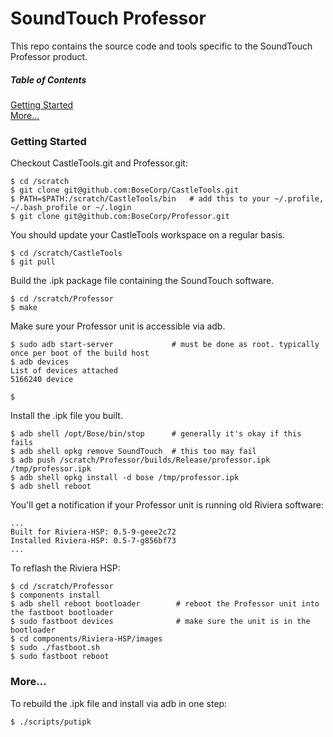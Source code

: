 SoundTouch Professor
====================

This repo contains the source code and tools specific to the SoundTouch Professor product.

##### Table of Contents  
[Getting Started](#start)  
[More...](#more)  

<a name="start"/>

### Getting Started

Checkout CastleTools.git and Professor.git:
```shell session
$ cd /scratch
$ git clone git@github.com:BoseCorp/CastleTools.git
$ PATH=$PATH:/scratch/CastleTools/bin   # add this to your ~/.profile, ~/.bash_profile or ~/.login
$ git clone git@github.com:BoseCorp/Professor.git
```

You should update your CastleTools workspace on a regular basis.
```shell session
$ cd /scratch/CastleTools
$ git pull
```

Build the .ipk package file containing the SoundTouch software.
```shell session
$ cd /scratch/Professor
$ make
```

Make sure your Professor unit is accessible via adb.
```shell session
$ sudo adb start-server             # must be done as root. typically once per boot of the build host
$ adb devices
List of devices attached
5166240	device

$
```

Install the .ipk file you built.
```shell session
$ adb shell /opt/Bose/bin/stop      # generally it's okay if this fails
$ adb shell opkg remove SoundTouch  # this too may fail
$ adb push /scratch/Professor/builds/Release/professor.ipk /tmp/professor.ipk
$ adb shell opkg install -d bose /tmp/professor.ipk
$ adb shell reboot
```

You'll get a notification if your Professor unit is running old Riviera software:
```shell session
...
Built for Riviera-HSP: 0.5-9-geee2c72
Installed Riviera-HSP: 0.5-7-g856bf73
...
```

To reflash the Riviera HSP:
```shell session
$ cd /scratch/Professor
$ components install
$ adb shell reboot bootloader        # reboot the Professor unit into the fastboot bootloader
$ sudo fastboot devices              # make sure the unit is in the bootloader
$ cd components/Riviera-HSP/images
$ sudo ./fastboot.sh
$ sudo fastboot reboot
```

### More...

To rebuild the .ipk file and install via adb in one step:

```shell session
$ ./scripts/putipk
```
